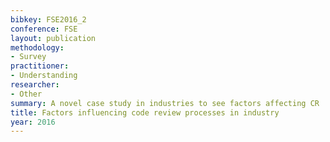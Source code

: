 ```yaml
---
bibkey: FSE2016_2
conference: FSE
layout: publication
methodology:
- Survey
practitioner:
- Understanding
researcher:
- Other
summary: A novel case study in industries to see factors affecting CR
title: Factors influencing code review processes in industry
year: 2016
---
```

